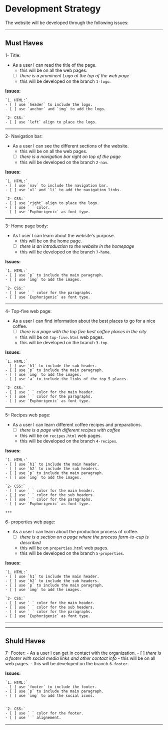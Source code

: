 # Development Strategy

The website will be developed through the following issues:

***

## Must Haves

1- Title:

- As a user I can read the title of the page.
  - this will be on all the web pages.
  - [ ] _there is a prominent Logo at the top of the web page_
  - this will be developed on the branch `1-logo`.

**Issues:**

    `1. HTML:`
    - [ ] use `header` to include the logo.
    - [ ] use `anchor` and `img` to add the logo.
 
    `2- CSS:`
    - [ ] use `left` align to place the logo.

***
2- Navigation bar:

- As a user I can see the different sections of the website.
  - this will be on all the web pages.
  - [ ] _there is a navigation bar right on top of the page_
  - this will be developed on the branch `2-nav`.

**Issues:**

    `1. HTML:`
    - [ ] use `nav` to include the navigation bar.
    - [ ] use `ul` and `li` to add the navigation links.
 
    `2- CSS:`
    - [ ] use `right` align to place the logo.
    - [ ] use ` ` color.
    - [ ] use `Euphorigenic` as font type.

  ***

3- Home page body:

- As I user I can learn about the website's purpose.
  - this will be on the home page.
  - [ ] _there is an introduction to the website in the homepage_
  - this will be developed on the branch `7-home`.

**Issues:**

    `1. HTML:`
    - [ ] use `p` to include the main paragraph.
    - [ ] use `img` to add the images.
 
    `2- CSS:`
    - [ ] use ` ` color for the paragraphs.
    - [ ] use `Euphorigenic` as font type.

***

4-  Top-five web page:

- As a user I can find information about the best places to go for a
nice coffee.
  - [ ] _there is a page with the top five best coffee places in the city_
  - this will be on `top-five.html` web pages.
  - this will be developed on the branch `3-top`.

**Issues:**

    `1. HTML:`
    - [ ] use `h1` to include the sub header.
    - [ ] use `p` to include the main paragraph.
    - [ ] use `img` to add the images.
    - [ ] use `a` to include the links of the top 5 places.
 
    `2- CSS:`
    - [ ] use ` ` color for the main header.
    - [ ] use ` ` color for the paragraphs.
    - [ ] use `Euphorigenic` as font type.

***

5-  Recipes web page:

- As a user I can learn different coffee recipes and preparations.
  - [ ] _there is a page with different recipes with coffee_
  - this will be on `recipes.html` web pages.
  - this will be developed on the branch `4-recipes`.

**Issues:**

    `1. HTML:`
    - [ ] use `h1` to include the main header.
    - [ ] use `h2` to include the sub headers.
    - [ ] use `p` to include the main paragraph.
    - [ ] use `img` to add the images.
 
    `2- CSS:`
    - [ ] use ` ` color for the main header.
    - [ ] use ` ` color for the sub headers.
    - [ ] use ` ` color for the paragraphs.
    - [ ] use `Euphorigenic` as font type.

    ***

6-  properties web page:

- As a user I can learn about the production process of coffee.
  - [ ] _there is a section on a page where the process farm-to-cup is
         described_
  - this will be on `properties.html` web pages.
  - this will be developed on the branch `5-properties`.

**Issues:**

    `1. HTML:`
    - [ ] use `h1` to include the main header.
    - [ ] use `h2` to include the sub headers.
    - [ ] use `p` to include the main paragraph.
    - [ ] use `img` to add the images.
 
    `2- CSS:`
    - [ ] use ` ` color for the main header.
    - [ ] use ` ` color for the sub headers.
    - [ ] use ` ` color for the paragraphs.
    - [ ] use `Euphorigenic` as font type.

***
***

## Shuld Haves

  7-  Footer:
    - As a user I can get in contact with the organization.
      - [ ] _there is a footer with social media links and other contact info_
      - this will be on all web pages.
      - this will be developed on the branch `6-footer`.

**Issues:**

    `1. HTML:`
    - [ ] use `footer` to include the footer.
    - [ ] use `p` to include the main paragraph.
    - [ ] use `img` to add the social icons.

 
    `2- CSS:`
    - [ ] use ` ` color for the footer.
    - [ ] use ` ` alignement.

***
